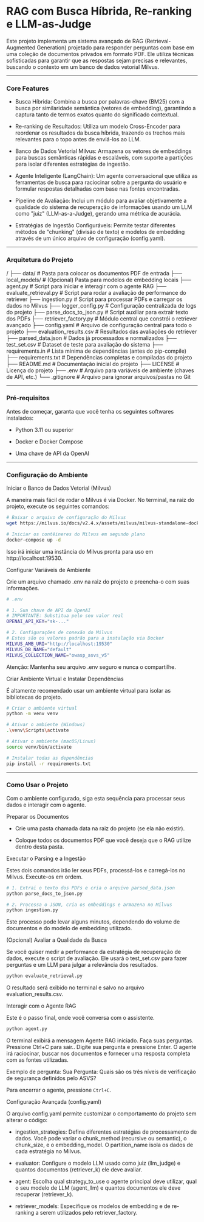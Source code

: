# RAG com Busca Híbrida, Re-ranking e LLM-as-Judge

Este projeto implementa um sistema avançado de RAG (Retrieval-Augmented Generation) projetado para responder perguntas com base em uma coleção de documentos privados em formato PDF. Ele utiliza técnicas sofisticadas para garantir que as respostas sejam precisas e relevantes, buscando o contexto em um banco de dados vetorial Milvus.

---

### Core Features
- Busca Híbrida: Combina a busca por palavras-chave (BM25) com a busca por similaridade semântica (vetores de embedding), garantindo a captura tanto de termos exatos quanto do significado contextual.

- Re-ranking de Resultados: Utiliza um modelo Cross-Encoder para reordenar os resultados da busca híbrida, trazendo os trechos mais relevantes para o topo antes de enviá-los ao LLM.

- Banco de Dados Vetorial Milvus: Armazena os vetores de embeddings para buscas semânticas rápidas e escaláveis, com suporte a partições para isolar diferentes estratégias de ingestão.

- Agente Inteligente (LangChain): Um agente conversacional que utiliza as ferramentas de busca para raciocinar sobre a pergunta do usuário e formular respostas detalhadas com base nas fontes encontradas.

- Pipeline de Avaliação: Inclui um módulo para avaliar objetivamente a qualidade do sistema de recuperação de informações usando um LLM como "juiz" (LLM-as-a-Judge), gerando uma métrica de acurácia.

- Estratégias de Ingestão Configuráveis: Permite testar diferentes métodos de "chunking" (divisão de texto) e modelos de embedding através de um único arquivo de configuração (config.yaml).

---

### Arquitetura do Projeto
/
├── data/                     # Pasta para colocar os documentos PDF de entrada
├── local_models/             # (Opcional) Pasta para modelos de embedding locais
├── agent.py                  # Script para iniciar e interagir com o agente RAG
├── evaluate_retrieval.py     # Script para rodar a avaliação de performance do retriever
├── ingestion.py              # Script para processar PDFs e carregar os dados no Milvus
├── logger_config.py          # Configuração centralizada de logs do projeto
├── parse_docs_to_json.py     # Script auxiliar para extrair texto dos PDFs
├── retriever_factory.py      # Módulo central que constrói o retriever avançado
├── config.yaml               # Arquivo de configuração central para todo o projeto
├── evaluation_results.csv    # Resultados das avaliações do retriever
├── parsed_data.json          # Dados já processados e normalizados
├── test_set.csv              # Dataset de teste para avaliação do sistema
├── requirements.in           # Lista mínima de dependências (antes do pip-compile)
├── requirements.txt          # Dependências completas e compiladas do projeto
├── README.md                 # Documentação inicial do projeto
├── LICENSE                   # Licença do projeto
├── .env                      # Arquivo para variáveis de ambiente (chaves de API, etc.)
└── .gitignore                # Arquivo para ignorar arquivos/pastas no Git


---

### Pré-requisitos
Antes de começar, garanta que você tenha os seguintes softwares instalados:

- Python 3.11 ou superior

- Docker e Docker Compose

- Uma chave de API da OpenAI

---

### Configuração do Ambiente

Iniciar o Banco de Dados Vetorial (Milvus)

A maneira mais fácil de rodar o Milvus é via Docker. No terminal, na raiz do projeto, execute os seguintes comandos:

```Bash
# Baixar o arquivo de configuração do Milvus
wget https://milvus.io/docs/v2.4.x/assets/milvus/milvus-standalone-docker-compose.yml -O docker-compose.yml

# Iniciar os contêineres do Milvus em segundo plano
docker-compose up -d
```

Isso irá iniciar uma instância do Milvus pronta para uso em http://localhost:19530.

Configurar Variáveis de Ambiente

Crie um arquivo chamado .env na raiz do projeto e preencha-o com suas informações.

```Bash
# .env

# 1. Sua chave de API da OpenAI
# IMPORTANTE: Substitua pelo seu valor real
OPENAI_API_KEY="sk-..."

# 2. Configurações de conexão do Milvus
# Estes são os valores padrão para a instalação via Docker
MILVUS_AMB_URI="http://localhost:19530"
MILVUS_DB_NAME="default"
MILVUS_COLLECTION_NAME="owasp_asvs_v5"
```
Atenção: Mantenha seu arquivo .env seguro e nunca o compartilhe.

Criar Ambiente Virtual e Instalar Dependências

É altamente recomendado usar um ambiente virtual para isolar as bibliotecas do projeto.

```Bash
# Criar o ambiente virtual
python -m venv venv

# Ativar o ambiente (Windows)
.\venv\Scripts\activate

# Ativar o ambiente (macOS/Linux)
source venv/bin/activate

# Instalar todas as dependências
pip install -r requirements.txt
```

---

### Como Usar o Projeto
Com o ambiente configurado, siga esta sequência para processar seus dados e interagir com o agente.

Preparar os Documentos

- Crie uma pasta chamada data na raiz do projeto (se ela não existir).

- Coloque todos os documentos PDF que você deseja que o RAG utilize dentro desta pasta.

Executar o Parsing e a Ingestão

Estes dois comandos irão ler seus PDFs, processá-los e carregá-los no Milvus. Execute-os em ordem.

```Bash
# 1. Extrai o texto dos PDFs e cria o arquivo parsed_data.json
python parse_docs_to_json.py

# 2. Processa o JSON, cria os embeddings e armazena no Milvus
python ingestion.py
```

Este processo pode levar alguns minutos, dependendo do volume de documentos e do modelo de embedding utilizado.

(Opcional) Avaliar a Qualidade da Busca

Se você quiser medir a performance da estratégia de recuperação de dados, execute o script de avaliação. Ele usará o test_set.csv para fazer perguntas e um LLM para julgar a relevância dos resultados.

```Bash
python evaluate_retrieval.py
```

O resultado será exibido no terminal e salvo no arquivo evaluation_results.csv.

Interagir com o Agente RAG

Este é o passo final, onde você conversa com o assistente.

```Bash
python agent.py
```

O terminal exibirá a mensagem Agente RAG iniciado. Faça suas perguntas. Pressione Ctrl+C para sair.. Digite sua pergunta e pressione Enter. O agente irá raciocinar, buscar nos documentos e fornecer uma resposta completa com as fontes utilizadas.

Exemplo de pergunta:
Sua Pergunta: Quais são os três níveis de verificação de segurança definidos pelo ASVS?

Para encerrar o agente, pressione ```Ctrl+C```.

Configuração Avançada (config.yaml)

O arquivo config.yaml permite customizar o comportamento do projeto sem alterar o código:

- ingestion_strategies: Defina diferentes estratégias de processamento de dados. Você pode variar o chunk_method (recursive ou semantic), o chunk_size, e o embedding_model. O partition_name isola os dados de cada estratégia no Milvus.

- evaluator: Configure o modelo LLM usado como juiz (llm_judge) e quantos documentos (retriever_k) ele deve avaliar.

- agent: Escolha qual strategy_to_use o agente principal deve utilizar, qual o seu modelo de LLM (agent_llm) e quantos documentos ele deve recuperar (retriever_k).

- retriever_models: Especifique os modelos de embedding e de re-ranking a serem utilizados pelo retriever_factory.